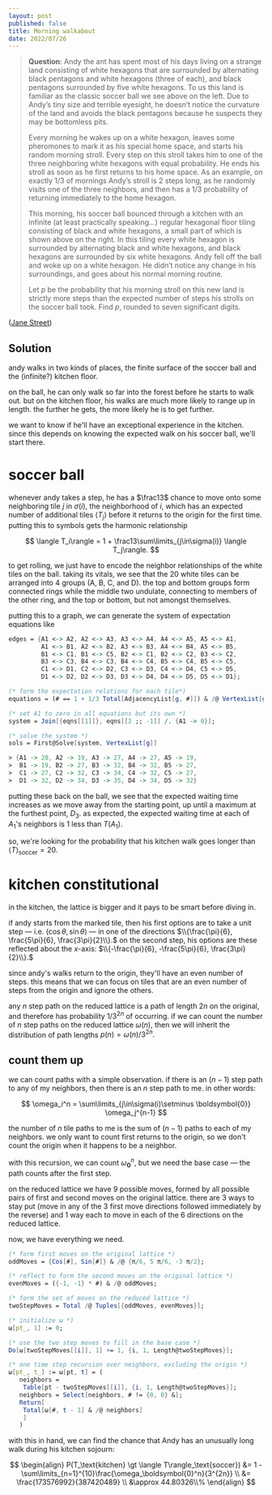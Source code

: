 ```yaml
---
layout: post
published: false
title: Morning walkabout
date: 2022/07/26
---
```


>**Question**: Andy the ant has spent most of his days living on a strange land consisting of white hexagons that are surrounded by alternating black pentagons and white hexagons (three of each), and black pentagons surrounded by five white hexagons. To us this land is familiar as the classic soccer ball we see above on the left. Due to Andy’s tiny size and terrible eyesight, he doesn’t notice the curvature of the land and avoids the black pentagons because he suspects they may be bottomless pits.
>
>Every morning he wakes up on a white hexagon, leaves some pheromones to mark it as his special home space, and starts his random morning stroll. Every step on this stroll takes him to one of the three neighboring white hexagons with equal probability. He ends his stroll as soon as he first returns to his home space. As an example, on exactly $1/3$ of mornings Andy’s stroll is $2$ steps long, as he randomly visits one of the three neighbors, and then has a $1/3$ probability of returning immediately to the home hexagon.
>
>This morning, his soccer ball bounced through a kitchen with an infinite (at least practically speaking…) regular hexagonal floor tiling consisting of black and white hexagons, a small part of which is shown above on the right. In this tiling every white hexagon is surrounded by alternating black and white hexagons, and black hexagons are surrounded by six white hexagons. Andy fell off the ball and woke up on a white hexagon. He didn’t notice any change in his surroundings, and goes about his normal morning routine.
>
>Let $p$ be the probability that his morning stroll on this new land is strictly more steps than the expected number of steps his strolls on the soccer ball took. Find $p$, rounded to seven significant digits.

<!--more-->

([Jane Street]([URL](https://www.janestreet.com/puzzles/current-puzzle/)))

## Solution

andy walks in two kinds of places, the finite surface of the soccer ball and the (infinite?) kitchen floor.

on the ball, he can only walk so far into the forest before he starts to walk out. but on the kitchen floor, his walks are much more likely to range up in length. the further he gets, the more likely he is to get further. 

we want to know if he'll have an exceptional experience in the kitchen. since this depends on knowing the expected walk on his soccer ball, we'll start there.

# soccer ball

whenever andy takes a step, he has a $\frac13$ chance to move onto some neighboring tile $j$ in $\sigma(i),$ the neighborhood of $i,$ which has an expected number of additional tiles $\langle T_j\rangle$ before it returns to the origin for the first time. putting this to symbols gets the harmonic relationship

$$
  \langle T_i\rangle = 1 + \frac13\sum\limits_{j\in\sigma(i)} \langle T_j\rangle.
$$

to get rolling, we just have to encode the neighbor relationships of the white tiles on the ball. taking its vitals, we see that the $20$ white tiles can be arranged into $4$ groups (A, B, C, and D). the top and bottom groups form connected rings while the middle two undulate, connecting to members of the other ring, and the top or bottom, but not amongst themselves.

putting this to a graph, we can generate the system of expectation equations like

```mathematica
edges = {A1 <-> A2, A2 <-> A3, A3 <-> A4, A4 <-> A5, A5 <-> A1, 
         A1 <-> B1, A2 <-> B2, A3 <-> B3, A4 <-> B4, A5 <-> B5, 
         B1 <-> C1, B1 <-> C5, B2 <-> C1, B2 <-> C2, B3 <-> C2, 
         B3 <-> C3, B4 <-> C3, B4 <-> C4, B5 <-> C4, B5 <-> C5, 
         C1 <-> D1, C2 <-> D2, C3 <-> D3, C4 <-> D4, C5 <-> D5, 
         D1 <-> D2, D2 <-> D3, D3 <-> D4, D4 <-> D5, D5 <-> D1};

(* form the expectation relations for each tile*)
equations = (# == 1 + 1/3 Total[AdjacencyList[g, #]]) & /@ VertexList[g];

(* set A1 to zero in all equations but its own *)
system = Join[{eqns[[1]]}, eqns[[2 ;; -1]] /. {A1 -> 0}];

(* solve the system *)
sols = First@Solve[system, VertexList[g]]

> {A1 -> 20, A2 -> 19, A3 -> 27, A4 -> 27, A5 -> 19, 
>  B1 -> 19, B2 -> 27, B3 -> 32, B4 -> 32, B5 -> 27, 
>  C1 -> 27, C2 -> 32, C3 -> 34, C4 -> 32, C5 -> 27, 
>  D1 -> 32, D2 -> 34, D3 -> 35, D4 -> 34, D5 -> 32}
```

putting these back on the ball, we see that the expected waiting time increases as we move away from the starting point, up until a maximum at the furthest point, $D_3.$ as expected, the expected waiting time at each of $A_1$'s neighbors is $1$ less than $T(A_1).$

so, we're looking for the probability that his kitchen walk goes longer than $\langle T\rangle_\text{soccer} = 20.$

# kitchen constitutional

in the kitchen, the lattice is bigger and it pays to be smart before diving in.

if andy starts from the marked tile, then his first options are to take a unit step — i.e. $\left(\cos\theta,\sin\theta\right)$ — in one of the directions $\\{\frac{\pi}{6}, \frac{5\pi}{6}, \frac{3\pi}{2}\\}.$ on the second step, his options are these reflected about the $x$-axis: $\\{-\frac{\pi}{6}, -\frac{5\pi}{6}, \frac{3\pi}{2}\\}.$

since andy's walks return to the origin, they'll have an even number of steps. this means that we can focus on tiles that are an even number of steps from the origin and ignore the others.

any $n$ step path on the reduced lattice is a path of length $2n$ on the original, and therefore has probability $1/3^{2n}$ of occurring. if we can count the number of $n$ step paths on the reduced lattice $\omega(n)$, then we will inherit the distribution of path lengths $p(n) = \omega(n)/3^{2n}.$

## count them up

we can count paths with a simple observation. if there is an $(n-1)$ step path to any of my neighbors, then there is an $n$ step path to me. in other words:

$$
  \omega_i^n = \sum\limits_{j\in\sigma(i)\setminus \boldsymbol{0}} \omega_j^{n-1}
$$

the number of $n$ tile paths to me is the sum of $(n-1)$ paths to each of my neighbors. we only want to count first returns to the origin, so we don't count the origin when it happens to be a neighbor.

with this recursion, we can count $\omega_\boldsymbol{0}^n,$ but we need the base case — the path counts after the first step. 

on the reduced lattice we have $9$ possible moves, formed by all possible pairs of first and second moves on the original lattice. there are $3$ ways to stay put (move in any of the $3$ first move directions followed immediately by the reverse) and $1$ way each to move in each of the $6$ directions on the reduced lattice.

now, we have everything we need.

```mathematica
(* form first moves on the original lattice *)
oddMoves = {Cos[#], Sin[#]} & /@ {π/6, 5 π/6, -3 π/2};

(* reflect to form the second moves on the original lattice *)
evenMoves = ({-1, -1} * #) & /@ oddMoves;

(* form the set of moves on the reduced lattice *)
twoStepMoves = Total /@ Tuples[{oddMoves, evenMoves}];

(* initialize ω *)
ω[pt_, 1] := 0;

(* use the two step moves to fill in the base case *)
Do[ω[twoStepMoves[[i]], 1] += 1, {i, 1, Length@twoStepMoves}];

(* one time step recursion over neighbors, excluding the origin *)
ω[pt_, t_] := ω[pt, t] = (
   neighbors = 
    Table[pt - twoStepMoves[[i]], {i, 1, Length@twoStepMoves}];
   neighbors = Select[neighbors, # != {0, 0} &];
   Return[
    Total[ω[#, t - 1] & /@ neighbors]
    ]
   )
```

with this in hand, we can find the chance that Andy has an unusually long walk during his kitchen sojourn:

$$
  \begin{align}
    P(T_\text{kitchen} \gt \langle T\rangle_\text{soccer}) &= 1 - \sum\limits_{n=1}^{10}\frac{\omega_\boldsymbol{0}^n}{3^{2n}} \\
    &= \frac{173576992}{387420489} \\
    &\approx 44.80326\\%
  \end{align}
$$

<br>
